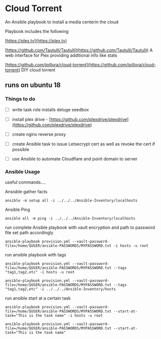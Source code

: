 # Cloud Torrent

An Ansible playbook to install a media centerin the cloud

Playbook includes the following

[https://plex.tv](https://plex.tv)

[https://github.com/Tautulli/Tautulli](https://github.com/Tautulli/Tautulli) 
A web interface for Plex providing additional info like stats

[https://github.com/jpillora/cloud-torrent](https://github.com/jpillora/cloud-torrent) 
DIY cloud torrent

## runs on ubuntu 18

### Things to do

- [ ] write task role installs deluge seedbox
- [ ] install plex drive - [https://github.com/plexdrive/plexdrive](https://github.com/plexdrive/plexdrive)
- [ ] create nginx reverse proxy
- [ ] create Ansible task to issue Letsecrypt cert as well as revoke the cert if possible
- [ ] use Ansible to automate Cloudflare and point domain to server


### Ansible Usage

useful commands....

Ansisble gather facts

```
ansible -m setup all -i ../../../Ansible-Inventory/localhosts 
```
Ansible Ping

```
ansible all -m ping -i ../../../Ansible-Inventory/localhosts 
```

run complete Ansible playbook with vault encryption and path to password file set path accordingly

```
ansible-playbook provision.yml --vault-password-file=/home/$USER/ansible-PASSWORDS/MYPASSWORD.txt -i hosts -u root 
```

run ansible playbook with tags

```
ansible-playbook provision.yml --vault-password-file=/home/$USER/ansible-PASSWORDS/MYPASSWORD.txt --tags "tag1,tag2,etc" -i hosts -u root 

ansible-playbook provision.yml --vault-password-file=/home/$USER/ansible-PASSWORDS/MYPASSWORD.txt --tags "tag1,tag2,etc" -i ../../../Ansible-Inventory/hosts
```

run ansible start at a certain task
```
ansible-playbook provision.yml --vault-password-file=/home/$USER/ansible-PASSWORDS/MYPASSWORD.txt --start-at-task="This is the task name" -i hosts -u root

ansible-playbook provision.yml --vault-password-file=/home/$USER/ansible-PASSWORDS/MYPASSWORD.txt --start-at-task="This is the task name" 
```

